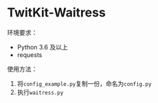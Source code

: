 

# TwitKit-Waitress

环境要求：

* Python 3.6 及以上
* requests

使用方法：

1. 将`config_example.py`复制一份，命名为`config.py`
2. 执行`waitress.py`
